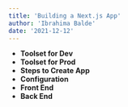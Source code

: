 ```yaml
---
title: 'Building a Next.js App'
author: 'Ibrahima Balde'
date: '2021-12-12'
---
```


- **Toolset for Dev**
- **Toolset for Prod**
- **Steps to Create App**
- **Configuration**
- **Front End**
- **Back End**

